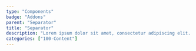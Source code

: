 ```yaml
---
type: "Components"
badge: "Addons"
parent: "Separator"
title: "Separator"
description: "Lorem ipsum dolor sit amet, consectetur adipiscing elit. Nunc tempus laoreet leo sit amet iaculis."
categories: ["100-Content"]
---
```

